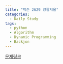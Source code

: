 ```yaml
---
title: "백준 2629 양팔저울"
categories:
  - Daily Study
tags:
  - python
  - Algorithm
  - Dynamic Programming
  - Backjon
---
```



[문제링크](https://www.acmicpc.net/problem/2629)


<script src="https://gist.github.com/d1b4a7e1aaf6faa6b6c6fbf05f2cd29a.js"></script>